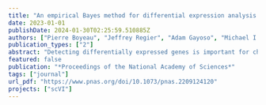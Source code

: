 ```yaml
---
title: "An empirical Bayes method for differential expression analysis of single cells with deep generative models"
date: 2023-01-01
publishDate: 2024-01-30T02:25:59.510885Z
authors: ["Pierre Boyeau", "Jeffrey Regier", "Adam Gayoso", "Michael I. Jordan", "<u>Romain Lopez</u>*", "Nir Yosef*"]
publication_types: ["2"]
abstract: "Detecting differentially expressed genes is important for characterizing subpopulations of cells. In scRNA-seq data, however, nuisance variation due to technical factors like sequencing depth and RNA capture efficiency obscures the underlying biological signal. Deep generative models have been extensively applied to scRNA-seq data, with a special focus on embedding cells into a low-dimensional latent space and correcting for batch effects. However, little attention has been given to the problem of utilizing the uncertainty from the deep generative model for differential expression. Furthermore, the existing approaches do not allow controlling for the effect size or the false discovery rate. Here, we present lvm-DE, a generic Bayesian approach for performing differential expression from using a fitted deep generative model, while controlling the false discovery rate. We apply the lvm-DE framework to scVI and scSphere, two deep generative models. The resulting approaches outperform the state-of-the-art methods at estimating the log fold change in gene expression levels, as well as detecting differentially expressed genes between subpopulations of cells."
featured: false
publication: "*Proceedings of the National Academy of Sciences*"
tags: ["journal"]
url_pdf: "https://www.pnas.org/doi/10.1073/pnas.2209124120"
projects: ["scVI"]
---
```


